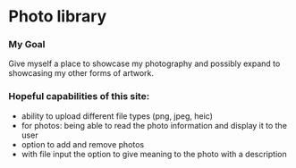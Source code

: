 # Photo library

### My Goal
Give myself a place to showcase my photography and possibly expand to showcasing my other forms of artwork.

### Hopeful capabilities of this site:
+ ability to upload different file types (png, jpeg, heic)
+ for photos: being able to read the photo information and display it to the user
+ option to add and remove photos
+ with file input the option to give meaning to the photo with a description
